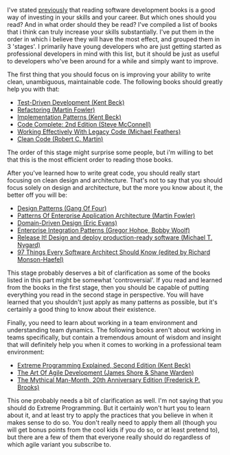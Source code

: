 I've stated [previously](/blog/2008/08/software-development-books-investing-in-yourself/) that reading software development books is a good way of investing in your skills and your career.  But which ones should you read? And in what order should they be read?  I've compiled a list of books that i think can truly increase your skills substantially.  I've put them in the order in which i believe they will have the most effect, and grouped them in 3 'stages'.  I primarily have young developers who are just getting started as professional developers in mind with this list, but it should be just as useful to developers who've been around for a while and simply want to improve. 

The first thing that you should focus on is improving your ability to write clean, unambiguous, maintainable code.  The following books should greatly help you with that:

- [Test-Driven Development (Kent Beck)](http://www.amazon.com/Test-Driven-Development-Addison-Wesley-Signature/dp/0321146530/ref=pd_bbs_sr_1/103-1002636-4341405?ie=UTF8&amp;s=books&amp;qid=1177876303&amp;sr=1-1)
- [Refactoring (Martin Fowler)](http://www.amazon.com/Refactoring-Improving-Design-Existing-Code/dp/0201485672/ref=pd_bbs_sr_1/103-1002636-4341405?ie=UTF8&amp;s=books&amp;qid=1177876748&amp;sr=1-1)
- [Implementation Patterns (Kent Beck)](http://www.amazon.com/Implementation-Patterns-Addison-Wesley-Signature-Kent/dp/0321413091/ref=pd_bbs_sr_1?ie=UTF8&amp;s=books&amp;qid=1208765740&amp;sr=8-1)
- [Code Complete: 2nd Edition (Steve McConnell)](http://www.amazon.com/Code-Complete-Second-Steve-McConnell/dp/0735619670/ref=pd_bbs_sr_1/103-1002636-4341405?ie=UTF8&amp;s=books&amp;qid=1177875651&amp;sr=8-1)
- [Working Effectively With Legacy Code (Michael Feathers)](http://www.amazon.com/Working-Effectively-Legacy-Robert-Martin/dp/0131177052/ref=pd_bbs_sr_1?ie=UTF8&s=books&qid=1221919487&sr=8-1)
- [Clean Code (Robert C. Martin)](http://www.amazon.com/Clean-Code-Handbook-Software-Craftsmanship/dp/0132350882/ref=pd_bbs_sr_1?ie=UTF8&s=books&qid=1220094179&sr=8-1)

The order of this stage might surprise some people, but i'm willing to bet that this is the most efficient order to reading those books.  

After you've learned how to write great code, you should really start focusing on clean design and architecture.  That's not to say that you should focus solely on design and architecture, but the more you know about it, the better off you will be:

- [Design Patterns (Gang Of Four)](http://www.amazon.com/Design-Patterns-Object-Oriented-Addison-Wesley-Professional/dp/0201633612/ref=pd_bbs_sr_1/103-1002636-4341405?ie=UTF8&amp;s=books&amp;qid=1177879281&amp;sr=1-1)
- [Patterns Of Enterprise Application Architecture (Martin Fowler)](http://www.amazon.com/Patterns-Enterprise-Application-Architecture-Martin/dp/0321127420/ref=pd_bbs_sr_1/103-1002636-4341405?ie=UTF8&amp;s=books&amp;qid=1177878250&amp;sr=1-1)
- [Domain-Driven Design (Eric Evans)](http://www.amazon.com/Domain-Driven-Design-Tackling-Complexity-Software/dp/0321125215/ref=pd_bbs_sr_1/103-1002636-4341405?ie=UTF8&amp;s=books&amp;qid=1177878618&amp;sr=1-1)
- [Enterprise Integration Patterns (Gregor Hohpe, Bobby Woolf)](http://www.amazon.com/Enterprise-Integration-Patterns-Designing-Deploying/dp/0321200683/ref=sr_1_1?ie=UTF8&s=books&qid=1258312791&sr=8-1)
- [Release It! Design and deploy production-ready software (Michael T. Nygard)](http://www.amazon.com/Release-Production-Ready-Software-Pragmatic-Programmers/dp/0978739213/ref=pd_bbs_sr_1?ie=UTF8&s=books&qid=1211111376&sr=8-1)
- [97 Things Every Software Architect Should Know (edited by Richard Monson-Haefel)](http://www.amazon.com/gp/product/059652269X/ref=s9_sdps_c1_s3_p14_i1?pf_rd_m=ATVPDKIKX0DER&pf_rd_s=center-1&pf_rd_r=0B07DNCVC87D13V957YA&pf_rd_t=101&pf_rd_p=470938131&pf_rd_i=507846)

This stage probably deserves a bit of clarification as some of the books listed in this part might be somewhat 'controversial'.  If you read and learned from the books in the first stage, then you should be capable of putting everything you read in the second stage in perspective.  You will have learned that you shouldn't just apply as many patterns as possible, but it's certainly a good thing to know about their existence.  

Finally, you need to learn about working in a team environment and understanding team dynamics.  The following books aren't about working in teams specifically, but contain a tremendous amount of wisdom and insight that will definitely help you when it comes to working in a professional team environment:

- [Extreme Programming Explained, Second Edition (Kent Beck)](http://www.amazon.com/Extreme-Programming-Explained-Embrace-Change/dp/0321278658/ref=pd_bbs_sr_1?ie=UTF8&amp;s=books&amp;qid=1197820823&amp;sr=8-1)
- [The Art Of Agile Development (James Shore &amp; Shane Warden)](http://www.amazon.com/Art-Agile-Development-James-Shore/dp/0596527675/ref=pd_bbs_sr_1?ie=UTF8&amp;s=books&amp;qid=1210266909&amp;sr=8-1)
- [The Mythical Man-Month, 20th Anniversary Edition (Frederick P. Brooks)](http://www.amazon.com/Mythical-Man-Month-Software-Engineering-Anniversary/dp/0201835959/ref=pd_bbs_sr_1?ie=UTF8&amp;s=books&amp;qid=1203532526&amp;sr=8-1)

This one probably needs a bit of clarification as well.  I'm not saying that you should do Extreme Programming.  But it certainly won't hurt you to learn about it, and at least try to apply the practices that you believe in when it makes sense to do so.  You don't really need to apply them all (though you will get bonus points from the cool kids if you do so, or at least pretend to), but there are a few of them that everyone really should do regardless of which agile variant you subscribe to.
